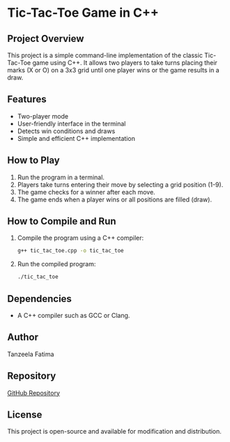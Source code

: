 # Tic-Tac-Toe Game in C++

## Project Overview
This project is a simple command-line implementation of the classic Tic-Tac-Toe game using C++. It allows two players to take turns placing their marks (X or O) on a 3x3 grid until one player wins or the game results in a draw.

## Features
- Two-player mode
- User-friendly interface in the terminal
- Detects win conditions and draws
- Simple and efficient C++ implementation

## How to Play
1. Run the program in a terminal.
2. Players take turns entering their move by selecting a grid position (1-9).
3. The game checks for a winner after each move.
4. The game ends when a player wins or all positions are filled (draw).

## How to Compile and Run
1. Compile the program using a C++ compiler:
   ```sh
   g++ tic_tac_toe.cpp -o tic_tac_toe
   ```
2. Run the compiled program:
   ```sh
   ./tic_tac_toe
   ```

## Dependencies
- A C++ compiler such as GCC or Clang.

## Author
Tanzeela Fatima

## Repository
[GitHub Repository](https://github.com/Fatima-progmmer/Tic-tac-toe-game-in-c-)

## License
This project is open-source and available for modification and distribution.
